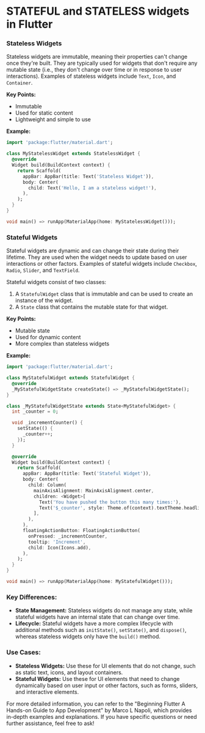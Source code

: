 # STATEFUL and STATELESS widgets in Flutter

### Stateless Widgets

Stateless widgets are immutable, meaning their properties can't change once they're built. They are typically used for widgets that don't require any mutable state (i.e., they don't change over time or in response to user interactions). Examples of stateless widgets include `Text`, `Icon`, and `Container`.

**Key Points:**
- Immutable
- Used for static content
- Lightweight and simple to use

**Example:**
```dart
import 'package:flutter/material.dart';

class MyStatelessWidget extends StatelessWidget {
  @override
  Widget build(BuildContext context) {
    return Scaffold(
      appBar: AppBar(title: Text('Stateless Widget')),
      body: Center(
        child: Text('Hello, I am a stateless widget!'),
      ),
    );
  }
}

void main() => runApp(MaterialApp(home: MyStatelessWidget()));
```

### Stateful Widgets

Stateful widgets are dynamic and can change their state during their lifetime. They are used when the widget needs to update based on user interactions or other factors. Examples of stateful widgets include `Checkbox`, `Radio`, `Slider`, and `TextField`.

Stateful widgets consist of two classes:
1. A `StatefulWidget` class that is immutable and can be used to create an instance of the widget.
2. A `State` class that contains the mutable state for that widget.

**Key Points:**
- Mutable state
- Used for dynamic content
- More complex than stateless widgets

**Example:**
```dart
import 'package:flutter/material.dart';

class MyStatefulWidget extends StatefulWidget {
  @override
  _MyStatefulWidgetState createState() => _MyStatefulWidgetState();
}

class _MyStatefulWidgetState extends State<MyStatefulWidget> {
  int _counter = 0;

  void _incrementCounter() {
    setState(() {
      _counter++;
    });
  }

  @override
  Widget build(BuildContext context) {
    return Scaffold(
      appBar: AppBar(title: Text('Stateful Widget')),
      body: Center(
        child: Column(
          mainAxisAlignment: MainAxisAlignment.center,
          children: <Widget>[
            Text('You have pushed the button this many times:'),
            Text('$_counter', style: Theme.of(context).textTheme.headline4),
          ],
        ),
      ),
      floatingActionButton: FloatingActionButton(
        onPressed: _incrementCounter,
        tooltip: 'Increment',
        child: Icon(Icons.add),
      ),
    );
  }
}

void main() => runApp(MaterialApp(home: MyStatefulWidget()));
```

### Key Differences:
- **State Management:** Stateless widgets do not manage any state, while stateful widgets have an internal state that can change over time.
- **Lifecycle:** Stateful widgets have a more complex lifecycle with additional methods such as `initState()`, `setState()`, and `dispose()`, whereas stateless widgets only have the `build()` method.

### Use Cases:
- **Stateless Widgets:** Use these for UI elements that do not change, such as static text, icons, and layout containers.
- **Stateful Widgets:** Use these for UI elements that need to change dynamically based on user input or other factors, such as forms, sliders, and interactive elements.

For more detailed information, you can refer to the "Beginning Flutter A Hands-on Guide to App Development" by Marco L Napoli, which provides in-depth examples and explanations. If you have specific questions or need further assistance, feel free to ask!